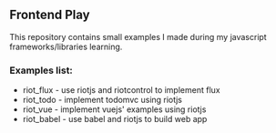 ## Frontend Play

This repository contains small examples I made during my javascript frameworks/libraries learning.

### Examples list:
* riot_flux - use riotjs and riotcontrol to implement flux
* riot_todo - implement todomvc using riotjs
* riot_vue - implement vuejs' examples using riotjs
* riot_babel - use babel and riotjs to build web app
